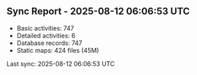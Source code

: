 ## Sync Report - 2025-08-12 06:06:53 UTC

- Basic activities: 747
- Detailed activities: 6
- Database records: 747
- Static maps: 424 files (45M)

Last sync: 2025-08-12 06:06:53 UTC

